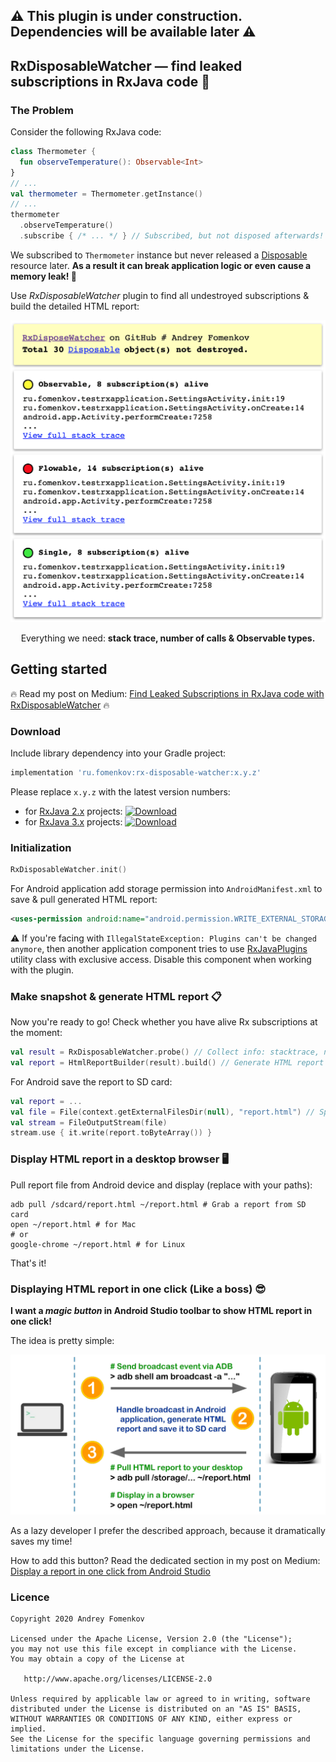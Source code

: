 ## ⚠️ This plugin is under construction. Dependencies will be available later ⚠️

## RxDisposableWatcher — find leaked subscriptions in RxJava code 🐞
### The Problem
Consider the following RxJava code:
```kotlin
class Thermometer {
  fun observeTemperature(): Observable<Int>
}
// ...
val thermometer = Thermometer.getInstance()
// ...
thermometer
  .observeTemperature()
  .subscribe { /* ... */ } // Subscribed, but not disposed afterwards!
```
We subscribed to `Thermometer` instance but never released a [Disposable](http://reactivex.io/RxJava/2.x/javadoc/io/reactivex/disposables/Disposable.html) resource later. **As a result it can break application logic or even cause a memory leak! 💩**

Use _RxDisposableWatcher_ plugin to find all undestroyed subscriptions & build the detailed HTML report:
<p align="center">
  <img src="https://github.com/andreyfomenkov/rx-disposable-watcher/blob/1.x/images/report.png" width="600">
</p>
<p align="center">
  <span>Everything we need: </span>
  <b>stack trace, number of calls & Observable types.</b>
</p>

## Getting started
🔥 Read my post on Medium: [Find Leaked Subscriptions in RxJava code with RxDisposableWatcher](https://medium.com/p/8c2226dce01c/edit) 🔥
### Download
Include library dependency into your Gradle project:
```groovy
implementation 'ru.fomenkov:rx-disposable-watcher:x.y.z'
```
Please replace `x.y.z` with the latest version numbers:
- for [RxJava 2.x](https://github.com/ReactiveX/RxJava/tree/2.x) projects:
[ ![Download](https://api.bintray.com/packages/andreyfomenkov/maven/rx-disposable-watcher/images/download.svg?version=1.0.0) ](https://bintray.com/andreyfomenkov/maven/rx-disposable-watcher/1.0.0/link)
- for [RxJava 3.x](https://github.com/ReactiveX/RxJava/tree/3.x) projects:
[ ![Download](https://api.bintray.com/packages/andreyfomenkov/maven/rx-disposable-watcher/images/download.svg?version=2.0.0) ](https://bintray.com/andreyfomenkov/maven/rx-disposable-watcher/2.0.0/link)
### Initialization
```kotlin
RxDisposableWatcher.init()
```
For Android application add storage permission into `AndroidManifest.xml` to save & pull generated HTML report:
```xml
<uses-permission android:name="android.permission.WRITE_EXTERNAL_STORAGE" />
```
⚠️ If you're facing with `IllegalStateException: Plugins can't be changed anymore`, then another application component tries to use [RxJavaPlugins](http://reactivex.io/RxJava/2.x/javadoc/io/reactivex/plugins/RxJavaPlugins.html) utility class with exclusive access. Disable this component when working with the plugin.

### Make snapshot & generate HTML report 📋
Now you're ready to go! Check whether you have alive Rx subscriptions at the moment:
```kotlin
val result = RxDisposableWatcher.probe() // Collect info: stacktrace, number of calls, type
val report = HtmlReportBuilder(result).build() // Generate HTML report
```
For Android save the report to SD card:
```kotlin
val report = ...
val file = File(context.getExternalFilesDir(null), "report.html") // Specify filename
val stream = FileOutputStream(file)
stream.use { it.write(report.toByteArray()) }
```

### Display HTML report in a desktop browser 🖥
Pull report file from Android device and display (replace with your paths):
```shell
adb pull /sdcard/report.html ~/report.html # Grab a report from SD card
open ~/report.html # for Mac
# or
google-chrome ~/report.html # for Linux
```
That's it!

### Displaying HTML report in one click (Like a boss) 😎
**I want a _magic button_ in Android Studio toolbar to show HTML report in one click!**

The idea is pretty simple:
<p align="center">
  <img src="https://github.com/andreyfomenkov/rx-disposable-watcher/blob/1.x/images/magic.png" width="650">
</p>

As a lazy developer I prefer the described approach, because it dramatically saves my time!

How to add this button? Read the dedicated section in my post on Medium: [Display a report in one click from Android Studio](https://medium.com/p/8c2226dce01c/edit#55b9)

### Licence
```
Copyright 2020 Andrey Fomenkov

Licensed under the Apache License, Version 2.0 (the "License");
you may not use this file except in compliance with the License.
You may obtain a copy of the License at

   http://www.apache.org/licenses/LICENSE-2.0

Unless required by applicable law or agreed to in writing, software
distributed under the License is distributed on an "AS IS" BASIS,
WITHOUT WARRANTIES OR CONDITIONS OF ANY KIND, either express or implied.
See the License for the specific language governing permissions and
limitations under the License.
```
